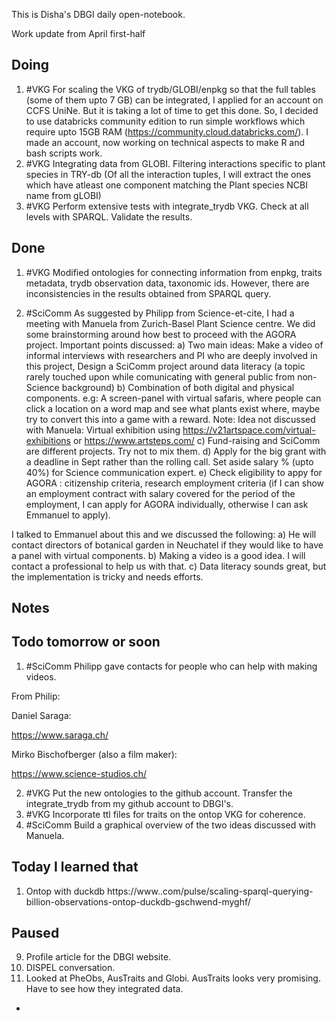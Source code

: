  This is Disha's DBGI daily open-notebook.

 Work update from April first-half

## Doing 
1. #VKG For scaling the VKG of trydb/GLOBI/enpkg so that the full tables (some of them upto 7 GB) can be integrated, I applied for an account on CCFS UniNe. But it is taking a lot of time to get this done. So, I decided to use databricks community edition to run simple workflows which require upto 15GB RAM (https://community.cloud.databricks.com/). I made an account, now working on technical aspects to make R and bash scripts work.
2. #VKG Integrating data from GLOBI. Filtering interactions specific to plant species in TRY-db (Of all the interaction tuples, I will extract the ones which have atleast one component matching the Plant species NCBI name from gLOBI)
3. #VKG Perform extensive tests with integrate_trydb VKG. Check at all levels with SPARQL. Validate the results.


## Done  
1. #VKG Modified ontologies for connecting information from enpkg, traits metadata, trydb observation data, taxonomic ids. However, there are inconsistencies in the results obtained from SPARQL query. 

2. #SciComm As suggested by Philipp from Science-et-cite, I had a meeting with Manuela from Zurich-Basel Plant Science centre. We did some brainstorming around how best to proceed with the AGORA project. Important points discussed:
a) Two main ideas: Make a video of informal interviews with researchers and PI who are deeply involved in this project, Design a SciComm project around data literacy (a topic rarely touched upon while comunicating with general public from non-Science background)
b) Combination of both digital and physical components. e.g: A screen-panel with virtual safaris, where people can click a location on a word map and see what plants exist where, maybe try to convert this into a game with a reward. 
Note: Idea not discussed with Manuela: Virtual exhibition using https://v21artspace.com/virtual-exhibitions or https://www.artsteps.com/
c) Fund-raising and SciComm are different projects. Try not to mix them.
d) Apply for the big grant with a deadline in Sept rather than the rolling call. Set aside salary % (upto 40%) for Science communication expert.
e) Check eligibility to appy for AGORA : citizenship criteria, research employment criteria (if I can show an employment contract with salary covered for the period of the employment, I can apply for AGORA individually, otherwise I can ask Emmanuel to apply).

I talked to Emmanuel about this and we discussed the following:
a) He will contact directors of botanical garden in Neuchatel  if they would like to have a panel with virtual components.
b) Making a video is a good idea. I will contact a professional to help us with that.
c) Data literacy sounds great, but the implementation is tricky and needs efforts. 
## Notes

## Todo tomorrow or soon

1. #SciComm Philipp gave contacts for people who can help with making videos. 

From Philip:

Daniel Saraga:

https://www.saraga.ch/

Mirko Bischofberger (also a film maker):

https://www.science-studios.ch/


2. #VKG Put the new ontologies to the github account. Transfer the integrate_trydb from my github account to DBGI's.
3. #VKG Incorporate ttl files for traits on the ontop VKG for coherence.
4. #SciComm Build a graphical overview of the two ideas discussed with Manuela.

## Today I learned that
1. Ontop with duckdb https://www..com/pulse/scaling-sparql-querying-billion-observations-ontop-duckdb-gschwend-myghf/

## Paused

9. Profile article for the DBGI website. 
10. DISPEL conversation.
11. Looked at PheObs, AusTraits and Globi. AusTraits looks very promising. Have to see how they integrated data. 
- 